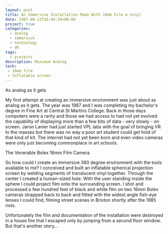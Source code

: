 ```yaml
---
layout: post
title: An Immersive Installation Made With 16mm Film & Vinyl
date: 1987-06-12T16:44:29+00:00
project: true
categories:
  - analog
  - immersive
  - technology
  - VR
tags:
  - projects
description: Maximum Analog
tech:
 - 16mm film
 - Inflatable screen
---
```

<div class="img_row">
	<img class="col three" src="{{ site.baseurl }}/images/heroes/csad.png" alt="" title="16mm 360 degree environment"/>
</div>
<div class="col three caption">
	As analog as it gets
</div>

My first attempt at creating an immersive environment was just about as analog as it gets. The year was 1987 and I was completing my bachelor's degree in Fine Art at Central St Martins College. Back in those days computers were a rarity and those we had access to had not yet evolved the capability of displaying more than a few bits of data - very slowly - on screen. Jaron Lanier had just started VPL labs with the goal of bringing VR to the masses but there was no way a poor art student could get hold of that kind of kit. The internet had not yet been born and even video cameras were only just becoming commonplace in art schools.

<div class="img_row">
	<img class="col two left" src="{{ site.baseurl }}/images/csad/bolex.jpg" alt="" title="Bolex 16mm Camera"/>
</div>
<div class="col two left caption">
	The Venerable Bolex 16mm Film Camera
</div>

So how could I create an immersive 360 degree environment with the tools available to me? I conceived and built an inflatable spherical projection screen by welding segments of translucent vinyl together. Through the center I created a human-sized hole. With the user standing inside the sphere I could project film onto the surrounding screen. I shot and processed a few hundred feet of black and white film on two 16mm Bolex cameras strapped back to back and fitted with the widest angle fish-eye lenses I could find, filming street scenes in Brixton shortly after the 1985 riots. 

Unfortunately the film and documentation of the installation were destroyed in a house fire that I escaped only by jumping from a second floor window. But that's another story... 